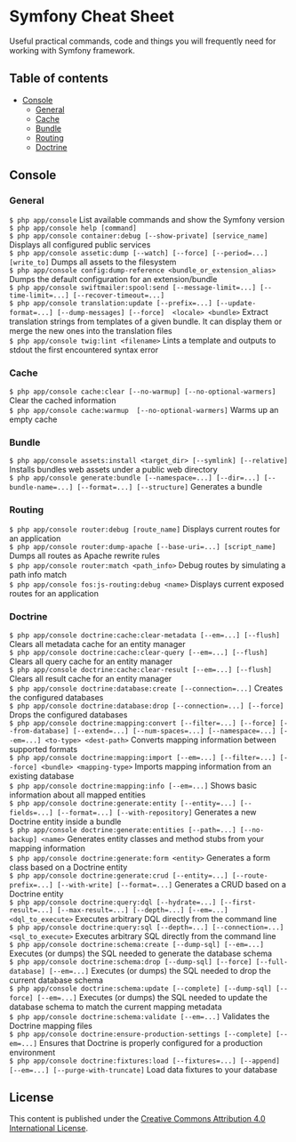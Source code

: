 # Symfony Cheat Sheet

Useful practical commands, code and things you will frequently need for working with Symfony framework.

## Table of contents

* [Console](#console)
  * [General](#general)
  * [Cache](#cache)
  * [Bundle](#bundle)
  * [Routing](#routing)
  * [Doctrine](#doctrine)

## Console

### General

`$ php app/console` List available commands and show the Symfony version  
`$ php app/console help [command]`  
`$ php app/console container:debug [--show-private] [service_name]` Displays all configured public services  
`$ php app/console assetic:dump [--watch] [--force] [--period=...] [write_to]` Dumps all assets to the filesystem  
`$ php app/console config:dump-reference <bundle_or_extension_alias>` Dumps the default configuration for an extension/bundle  
`$ php app/console swiftmailer:spool:send [--message-limit=...] [--time-limit=...] [--recover-timeout=...]`  
`$ php app/console translation:update [--prefix=...] [--update-format=...] [--dump-messages] [--force]  <locale> <bundle>` Extract translation strings from templates of a given bundle. It can display them or merge the new ones into the translation files  
`$ php app/console twig:lint <filename>` Lints a template and outputs to stdout the first encountered syntax error  

### Cache

`$ php app/console cache:clear [--no-warmup] [--no-optional-warmers]` Clear the cached information  
`$ php app/console cache:warmup  [--no-optional-warmers]` Warms up an empty cache  

### Bundle

`$ php app/console assets:install <target_dir> [--symlink] [--relative]` Installs bundles web assets under a public web directory  
`$ php app/console generate:bundle [--namespace=...] [--dir=...] [--bundle-name=...] [--format=...] [--structure]` Generates a bundle  

### Routing

`$ php app/console router:debug [route_name]` Displays current routes for an application  
`$ php app/console router:dump-apache [--base-uri=...] [script_name]` Dumps all routes as Apache rewrite rules  
`$ php app/console router:match <path_info>` Debug routes by simulating a path info match  
`$ php app/console fos:js-routing:debug <name>` Displays current exposed routes for an application  

### Doctrine

`$ php app/console doctrine:cache:clear-metadata [--em=...] [--flush]` Clears all metadata cache for an entity manager  
`$ php app/console doctrine:cache:clear-query [--em=...] [--flush]` Clears all query cache for an entity manager  
`$ php app/console doctrine:cache:clear-result [--em=...] [--flush]` Clears all result cache for an entity manager  
`$ php app/console doctrine:database:create [--connection=...]` Creates the configured databases  
`$ php app/console doctrine:database:drop [--connection=...] [--force]` Drops the configured databases  
`$ php app/console doctrine:mapping:convert [--filter=...] [--force] [--from-database] [--extend=...] [--num-spaces=...] [--namespace=...] [--em=...] <to-type> <dest-path>` Converts mapping information between supported formats  
`$ php app/console doctrine:mapping:import [--em=...] [--filter=...] [--force] <bundle> <mapping-type>` Imports mapping information from an existing database  
`$ php app/console doctrine:mapping:info [--em=...]` Shows basic information about all mapped entities  
`$ php app/console doctrine:generate:entity [--entity=...] [--fields=...] [--format=...] [--with-repository]` Generates a new Doctrine entity inside a bundle  
`$ php app/console doctrine:generate:entities [--path=...] [--no-backup] <name>` Generates entity classes and method stubs from your mapping information  
`$ php app/console doctrine:generate:form <entity>` Generates a form class based on a Doctrine entity  
`$ php app/console doctrine:generate:crud [--entity=...] [--route-prefix=...] [--with-write] [--format=...]` Generates a CRUD based on a Doctrine entity  
`$ php app/console doctrine:query:dql [--hydrate=...] [--first-result=...] [--max-result=...] [--depth=...] [--em=...] <dql_to_execute>` Executes arbitrary DQL directly from the command line  
`$ php app/console doctrine:query:sql [--depth=...] [--connection=...] <sql_to_execute>` Executes arbitrary SQL directly from the command line  
`$ php app/console doctrine:schema:create [--dump-sql] [--em=...]` Executes (or dumps) the SQL needed to generate the database schema  
`$ php app/console doctrine:schema:drop [--dump-sql] [--force] [--full-database] [--em=...]` Executes (or dumps) the SQL needed to drop the current database schema  
`$ php app/console doctrine:schema:update [--complete] [--dump-sql] [--force] [--em=...]` Executes (or dumps) the SQL needed to update the database schema to match the current mapping metadata  
`$ php app/console doctrine:schema:validate [--em=...]` Validates the Doctrine mapping files  
`$ php app/console doctrine:ensure-production-settings [--complete] [--em=...]` Ensures that Doctrine is properly configured for a production environment  
`$ php app/console doctrine:fixtures:load [--fixtures=...] [--append] [--em=...] [--purge-with-truncate]` Load data fixtures to your database  


## License

This content is published under the [Creative Commons Attribution 4.0 International License](LICENSE).